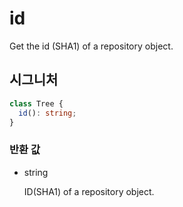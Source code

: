 # id

Get the id (SHA1) of a repository object.

## 시그니처

```ts
class Tree {
  id(): string;
}
```

### 반환 값

<ul class="param-ul">
  <li class="param-li param-li-root">
    <span class="param-type">string</span>
    <br>
    <p class="param-description">ID(SHA1) of a repository object.</p>
  </li>
</ul>